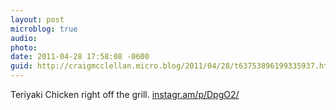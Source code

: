 ```yaml
---
layout: post
microblog: true
audio: 
photo: 
date: 2011-04-28 17:58:08 -0600
guid: http://craigmcclellan.micro.blog/2011/04/28/t63753896199335937.html
---
```

Teriyaki Chicken right off the grill.  [instagr.am/p/DpgO2/](http://instagr.am/p/DpgO2/)
